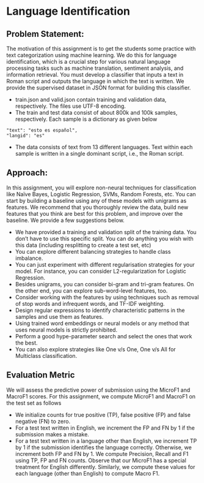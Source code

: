 # Language Identification
## Problem Statement:
The motivation of this assignment is to get the students some practice with text categorization using machine learning. We do this for language identification, which is a crucial step for various natural language processing tasks such as machine translation, sentiment analysis, and information retrieval.
You must develop a classifier that inputs a text in Roman script and outputs the language in which the text is written. We provide the supervised dataset in JSON format for building this classifier.
* train.json and valid.json contain training and validation data, respectively. The files use UTF-8 encoding.
* The train and test data consist of about 800k and 100k samples, respectively. Each sample is a dictionary as given below
````
"text": "esto es español",
"langid": "es"
````
* The data consists of text from 13 different languages. Text within each sample is written in a single dominant script, i.e., the Roman script.

## Approach:
In this assignment, you will explore non-neural techniques for classification like Naïve Bayes, Logistic Regression, SVMs, Random Forests, etc. You can start by building a baseline using any of these models with unigrams as features. We recommend that you thoroughly review the data, build new features that you think are best for this problem, and improve over the baseline. We provide a few suggestions below.
* We have provided a training and validation split of the training data. You don’t have to use this specific split. You can do anything you wish with this data (including resplitting to create a test set, etc)
* You can explore different balancing strategies to handle class imbalance.
* You can just experiment with different regularisation strategies for your model. For instance, you can consider  L2-regularization for Logistic Regression.
* Besides unigrams, you can consider bi-gram and tri-gram features. On the other end, you can explore sub-word-level features, too.
* Consider working with the features by using techniques such as removal of stop words and infrequent words, and TF-IDF weighting.
* Design regular expressions to identify characteristic patterns in the samples and use them as features.
* Using trained word embeddings or neural models or any method that uses neural models is strictly prohibited.
* Perform a good hype-parameter search and select the ones that work the best.
* You can also explore strategies like One v/s One, One v/s All for Multiclass classification.

## Evaluation Metric
We will assess the predictive power of submission using the MicroF1 and MacroF1 scores. For this assignment, we compute MicroF1 and MacroF1 on the test set as follows
* We initialize counts for true positive (TP), false positive (FP) and false negative (FN) to zero.
* For a test text written in English, we increment the FP and FN by 1 if the submission makes a mistake.
* For a test text written in a language other than English, we increment TP by 1 if the submission identifies the language correctly. Otherwise, we increment both FP and FN by 1.
We compute Precision, Recall and F1 using TP, FP and FN counts. Observe that our MicroF1 has a special treatment for English differently. Similarly, we compute these values for each language (other than English) to compute Macro F1.
